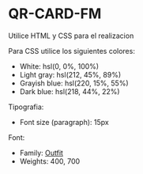 # QR-CARD-FM
Utilice HTML y CSS para el realizacion

Para CSS utilice los siguientes colores: 

- White: hsl(0, 0%, 100%)
- Light gray: hsl(212, 45%, 89%)
- Grayish blue: hsl(220, 15%, 55%)
- Dark blue: hsl(218, 44%, 22%)

Tipografia:

- Font size (paragraph): 15px

Font:

- Family: [Outfit](https://fonts.google.com/specimen/Outfit)
- Weights: 400, 700

